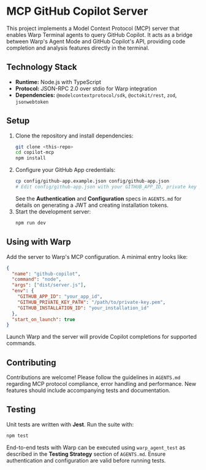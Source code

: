 # MCP GitHub Copilot Server

This project implements a Model Context Protocol (MCP) server that enables Warp Terminal agents to query GitHub Copilot. It acts as a bridge between Warp's Agent Mode and GitHub Copilot's API, providing code completion and analysis features directly in the terminal.

## Technology Stack

- **Runtime:** Node.js with TypeScript
- **Protocol:** JSON-RPC 2.0 over stdio for Warp integration
- **Dependencies:** `@modelcontextprotocol/sdk`, `@octokit/rest`, `zod`, `jsonwebtoken`

## Setup

1. Clone the repository and install dependencies:
   ```bash
   git clone <this-repo>
   cd copilot-mcp
   npm install
   ```
2. Configure your GitHub App credentials:
   ```bash
   cp config/github-app.example.json config/github-app.json
   # Edit config/github-app.json with your GITHUB_APP_ID, private key path and installation ID
   ```
   See the **Authentication** and **Configuration** specs in `AGENTS.md` for details on generating a JWT and creating installation tokens.
3. Start the development server:
   ```bash
   npm run dev
   ```

## Using with Warp

Add the server to Warp's MCP configuration. A minimal entry looks like:
```json
{
  "name": "github-copilot",
  "command": "node",
  "args": ["dist/server.js"],
  "env": {
    "GITHUB_APP_ID": "your_app_id",
    "GITHUB_PRIVATE_KEY_PATH": "/path/to/private-key.pem",
    "GITHUB_INSTALLATION_ID": "your_installation_id"
  },
  "start_on_launch": true
}
```
Launch Warp and the server will provide Copilot completions for supported commands.

## Contributing

Contributions are welcome! Please follow the guidelines in `AGENTS.md` regarding MCP protocol compliance, error handling and performance. New features should include accompanying tests and documentation.

## Testing

Unit tests are written with **Jest**. Run the suite with:
```bash
npm test
```
End-to-end tests with Warp can be executed using `warp_agent_test` as described in the **Testing Strategy** section of `AGENTS.md`. Ensure authentication and configuration are valid before running tests.

